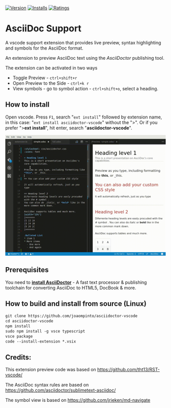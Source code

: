 [![Version](https://vsmarketplacebadge.apphb.com/version/joaompinto.asciidoctor-vscode.svg)](https://marketplace.visualstudio.com/items?itemName=joaompinto.asciidoctor-vscode)
[![Installs](https://vsmarketplacebadge.apphb.com/installs/joaompinto.asciidoctor-vscode.svg)](https://marketplace.visualstudio.com/items?itemName=joaompinto.asciidoctor-vscode)
[![Ratings](https://vsmarketplacebadge.apphb.com/rating/joaompinto.asciidoctor-vscode.svg)](https://vsmarketplacebadge.apphb.com/rating/joaompinto.asciidoctor-vscode.svg)

# AsciiDoc Support
A vscode support extension that provides live preview, syntax highlighting and symbols for the AsciiDoc format.

An extension to preview AsciiDoc text using the _AsciiDoctor_ publishing tool.

The extension can be activated in two ways

* Toggle Preview - `ctrl+shift+r`
* Open Preview to the Side - `ctrl+k r`
* View symbols - go to symbol action - `ctrl+shift+o`, select a heading.

## How to install
Open vscode. Press `F1`, search "`ext install`" followed by extension name, in this case: "`ext install asciidoctor-vscode`" without the ">".
Or if you prefer ">**ext install**", hit enter, search "**asciidoctor-vscode**".

![alt](images/simple.gif)


## Prerequisites

You need to [**install AsciiDoctor**](http://asciidoctor.org/docs/install-toolchain/ ) - A fast text processor & publishing toolchain for converting AsciiDoc to HTML5, DocBook & more.

## How to build and install from source (Linux)
```
git clone https://github.com/joaompinto/asciidoctor-vscode
cd asciidoctor-vscode
npm install
sudo npm install -g vsce typescript
vsce package
code --install-extension *.vsix
```

## Credits:
This extension preview code was based on https://github.com/tht13/RST-vscode/

The AsciiDoc syntax rules are based on https://github.com/asciidoctor/sublimetext-asciidoc/

The symbol view is based on https://github.com/jrieken/md-navigate
